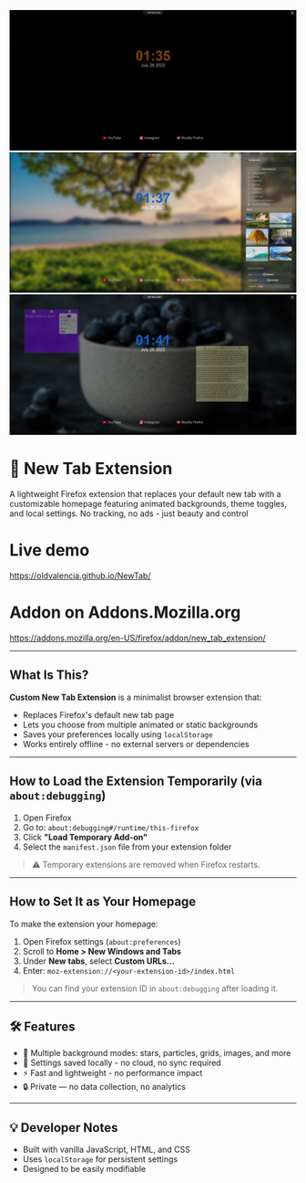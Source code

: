 ![alt text](Screenshots/Main_page.png "Main page")
![alt text](Screenshots/Sidebar,_Main_page_with_image_from_Pixabay.png "Sidebar, Main page with image from Pixabay")
![alt text](Screenshots/Sticky_notes_functionality.png "Sticky notes functionality")

# 🌌 New Tab Extension

A lightweight Firefox extension that replaces your default new tab with a customizable homepage featuring animated backgrounds, theme toggles, and local settings. No tracking, no ads - just beauty and control

# Live demo

https://oldvalencia.github.io/NewTab/

# Addon on Addons.Mozilla.org 

https://addons.mozilla.org/en-US/firefox/addon/new_tab_extension/

---

## What Is This?

**Custom New Tab Extension** is a minimalist browser extension that:

- Replaces Firefox's default new tab page
- Lets you choose from multiple animated or static backgrounds
- Saves your preferences locally using `localStorage`
- Works entirely offline - no external servers or dependencies

---

## How to Load the Extension Temporarily (via `about:debugging`)

1. Open Firefox
2. Go to: `about:debugging#/runtime/this-firefox`
3. Click **"Load Temporary Add-on"**
4. Select the `manifest.json` file from your extension folder

> ⚠️ Temporary extensions are removed when Firefox restarts.

---

## How to Set It as Your Homepage

To make the extension your homepage:

1. Open Firefox settings (`about:preferences`)
2. Scroll to **Home > New Windows and Tabs**
3. Under **New tabs**, select **Custom URLs...**
4. Enter: `moz-extension://<your-extension-id>/index.html`

> You can find your extension ID in `about:debugging` after loading it.

---

## 🛠 Features

- 🎨 Multiple background modes: stars, particles, grids, images, and more
- 💾 Settings saved locally - no cloud, no sync required
- ⚡ Fast and lightweight - no performance impact
- 🔒 Private — no data collection, no analytics

---

## 💡 Developer Notes

- Built with vanilla JavaScript, HTML, and CSS
- Uses `localStorage` for persistent settings
- Designed to be easily modifiable
